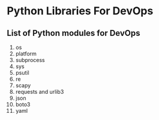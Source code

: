 # Python Libraries For DevOps

## List of Python modules for DevOps

1. os
2. platform
3. subprocess
4. sys
5. psutil
6. re
7. scapy
8. requests and urlib3
9. json
10. boto3
11. yaml
